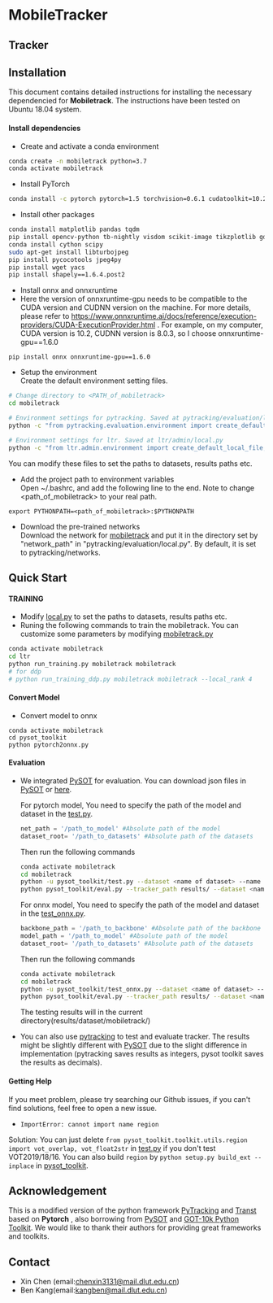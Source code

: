 # MobileTracker

## Tracker

## Installation

This document contains detailed instructions for installing the necessary dependencied for **Mobiletrack**. The instructions 
have been tested on Ubuntu 18.04 system.

#### Install dependencies
* Create and activate a conda environment 
```bash
conda create -n mobiletrack python=3.7
conda activate mobiletrack
```
* Install PyTorch
```bash
conda install -c pytorch pytorch=1.5 torchvision=0.6.1 cudatoolkit=10.2
```

* Install other packages
```bash
conda install matplotlib pandas tqdm
pip install opencv-python tb-nightly visdom scikit-image tikzplotlib gdown timm
conda install cython scipy
sudo apt-get install libturbojpeg
pip install pycocotools jpeg4py
pip install wget yacs
pip install shapely==1.6.4.post2
```
* Install onnx and onnxruntime
* Here the version of onnxruntime-gpu needs to be compatible to the CUDA  version and CUDNN version on the machine. For more details, please refer to https://www.onnxruntime.ai/docs/reference/execution-providers/CUDA-ExecutionProvider.html . For example, on my computer, CUDA version is 10.2, CUDNN version is 8.0.3, so I choose onnxruntime-gpu==1.6.0

```
pip install onnx onnxruntime-gpu==1.6.0
```



* Setup the environment                                                                                                 
  Create the default environment setting files.

```bash
# Change directory to <PATH_of_mobiletrack>
cd mobiletrack

# Environment settings for pytracking. Saved at pytracking/evaluation/local.py
python -c "from pytracking.evaluation.environment import create_default_local_file; create_default_local_file()"

# Environment settings for ltr. Saved at ltr/admin/local.py
python -c "from ltr.admin.environment import create_default_local_file; create_default_local_file()"
```
You can modify these files to set the paths to datasets, results paths etc.
* Add the project path to environment variables  
Open ~/.bashrc, and add the following line to the end. Note to change <path_of_mobiletrack> to your real path.
```
export PYTHONPATH=<path_of_mobiletrack>:$PYTHONPATH
```
* Download the pre-trained networks  
  Download the network for [mobiletrack](https://drive.google.com/drive/folders/1kcYIb1WMDWo6_96cfN2YwpijcJZp1CIJ?usp=sharing) and put it in the directory set by "network_path" in "pytracking/evaluation/local.py". By default, it is set to pytracking/networks.

## Quick Start

#### TRAINING
* Modify [local.py](ltr/admin/local.py) to set the paths to datasets, results paths etc.
* Runing the following commands to train the mobiletrack. You can customize some parameters by modifying [mobiletrack.py](ltr/train_settings/mobiletrack/mobiletrack.py)
```bash
conda activate mobiletrack
cd ltr
python run_training.py mobiletrack mobiletrack
# for ddp
# python run_training_ddp.py mobiletrack mobiletrack --local_rank 4
```

#### Convert Model

* Convert model to onnx

```
conda activate mobiletrack
cd pysot_toolkit
python pytorch2onnx.py
```



#### Evaluation

* We integrated [PySOT](https://github.com/STVIR/pysot) for evaluation. You can download json files in [PySOT](https://github.com/STVIR/pysot) or [here](https://drive.google.com/file/d/1PItNIOkui0iGCRglgsZPZF1-hkmj7vyv/view?usp=sharing).

  For pytorch model,  You need to specify the path of the model and dataset in the [test.py](pysot_toolkit/test.py ).
    ```python
    net_path = '/path_to_model' #Absolute path of the model
    dataset_root= '/path_to_datasets' #Absolute path of the datasets
    ```

    Then run the following commands

    ```bash
    conda activate mobiletrack
    cd mobiletrack
    python -u pysot_toolkit/test.py --dataset <name of dataset> --name 'mobiletrack' #test tracker #test tracker
    python pysot_toolkit/eval.py --tracker_path results/ --dataset <name of dataset> --num 1 --tracker_prefix 'mobiletrack' #eval tracker
    ```

  For onnx model,  You need to specify the path of the model and dataset in the [test_onnx.py](pysot_toolkit/test_onnx.py ).

    ```python
  backbone_path = '/path_to_backbone' #Absolute path of the backbone
  model_path = '/path_to_model' #Absolute path of the model
  dataset_root= '/path_to_datasets' #Absolute path of the datasets
    ```

    Then run the following commands

    ```bash
  conda activate mobiletrack
  cd mobiletrack
  python -u pysot_toolkit/test_onnx.py --dataset <name of dataset> --name 'mobiletrack' #test tracker #test tracker
  python pysot_toolkit/eval.py --tracker_path results/ --dataset <name of dataset> --num 1 --tracker_prefix 'mobiletrack' #eval tracker
    ```

  The testing results will in the current directory(results/dataset/mobiletrack/)

* You can also use [pytracking](https://github.com/chenxin-dlut/mobiletrack/blob/main/pytracking) to test and evaluate tracker. The results might be slightly different with [PySOT](https://github.com/STVIR/pysot) due to the slight difference in implementation (pytracking saves  results as integers, pysot toolkit saves the results as decimals).

#### Getting Help

If you meet problem, please try searching our Github issues, if you can't find solutions, feel free to open a new issue.

- `ImportError: cannot import name region`

Solution: You can just delete `from pysot_toolkit.toolkit.utils.region import vot_overlap, vot_float2str` in [test.py](https://github.com/chenxin-dlut/mobiletrack/blob/main/pysot_toolkit/test.py) if you don't test VOT2019/18/16. You can also build `region` by `python setup.py build_ext --inplace` in [pysot_toolkit](https://github.com/chenxin-dlut/mobiletrack/blob/main/pysot_toolkit).

## Acknowledgement

This is a modified version of the python framework [PyTracking](https://github.com/visionml/pytracking)  and  [Transt](https://github.com/chenxin-dlut/TransT) based on **Pytorch** , also borrowing from [PySOT](https://github.com/STVIR/pysot) and [GOT-10k Python Toolkit](https://github.com/got-10k/toolkit). We would like to thank their authors for providing great frameworks and toolkits.
## Contact

* Xin Chen (email:chenxin3131@mail.dlut.edu.cn)
* Ben Kang(email:kangben@mail.dlut.edu.cn)
